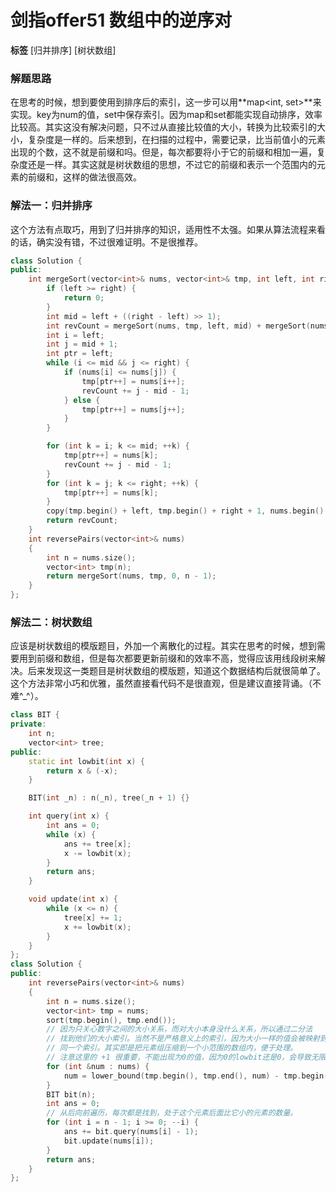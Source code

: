 # 剑指offer51 数组中的逆序对

**标签** [归并排序] [树状数组]

### 解题思路
在思考的时候，想到要使用到排序后的索引，这一步可以用**map<int, set<int>>**来实现。key为num的值，set中保存索引。因为map和set都能实现自动排序，效率比较高。其实这没有解决问题，只不过从直接比较值的大小，转换为比较索引的大小，复杂度是一样的。后来想到，在扫描的过程中，需要记录，比当前值小的元素出现的个数，这不就是前缀和吗。但是，每次都要将小于它的前缀和相加一遍，复杂度还是一样。其实这就是树状数组的思想，不过它的前缀和表示一个范围内的元素的前缀和，这样的做法很高效。

### 解法一：归并排序
这个方法有点取巧，用到了归并排序的知识，适用性不太强。如果从算法流程来看的话，确实没有错，不过很难证明。不是很推荐。

```c++
class Solution {
public:
    int mergeSort(vector<int>& nums, vector<int>& tmp, int left, int right) {
        if (left >= right) {
            return 0;
        }
        int mid = left + ((right - left) >> 1);
        int revCount = mergeSort(nums, tmp, left, mid) + mergeSort(nums, tmp, mid + 1, right);
        int i = left;
        int j = mid + 1;
        int ptr = left;
        while (i <= mid && j <= right) {
            if (nums[i] <= nums[j]) {
                tmp[ptr++] = nums[i++];
                revCount += j - mid - 1;
            } else {
                tmp[ptr++] = nums[j++];
            }
        }

        for (int k = i; k <= mid; ++k) {
            tmp[ptr++] = nums[k];
            revCount += j - mid - 1;
        }
        for (int k = j; k <= right; ++k) {
            tmp[ptr++] = nums[k];
        }
        copy(tmp.begin() + left, tmp.begin() + right + 1, nums.begin() + left);
        return revCount;
    }
    int reversePairs(vector<int>& nums)
    {
        int n = nums.size();
        vector<int> tmp(n);
        return mergeSort(nums, tmp, 0, n - 1);
    }
};
```

### 解法二：树状数组
应该是树状数组的模版题目，外加一个离散化的过程。其实在思考的时候，想到需要用到前缀和数组，但是每次都要更新前缀和的效率不高，觉得应该用线段树来解决。后来发现这一类题目是树状数组的模版题，知道这个数据结构后就很简单了。这个方法非常小巧和优雅，虽然直接看代码不是很直观，但是建议直接背诵。（不难^_^）。
```c++
class BIT {
private:
    int n;
    vector<int> tree;
public:
    static int lowbit(int x) {
        return x & (-x);
    }

    BIT(int _n) : n(_n), tree(_n + 1) {}

    int query(int x) {
        int ans = 0;
        while (x) {
            ans += tree[x];
            x -= lowbit(x);
        }
        return ans;
    }

    void update(int x) {
        while (x <= n) {
            tree[x] += 1;
            x += lowbit(x);
        }
    }
};
class Solution {
public:
    int reversePairs(vector<int>& nums)
    {
        int n = nums.size();
        vector<int> tmp = nums;
        sort(tmp.begin(), tmp.end());
        // 因为只关心数字之间的大小关系，而对大小本身没什么关系，所以通过二分法
        // 找到他们的大小索引。当然不是严格意义上的索引，因为大小一样的值会被映射到
        // 同一个索引。其实即是把元素组压缩到一个小范围的数组内，便于处理。
        // 注意这里的 +1 很重要，不能出现为0的值，因为0的lowbit还是0，会导致无限循环。
        for (int &num : nums) {
            num = lower_bound(tmp.begin(), tmp.end(), num) - tmp.begin() + 1;
        }
        BIT bit(n);
        int ans = 0;
        // 从后向前遍历，每次都是找到，处于这个元素后面比它小的元素的数量。
        for (int i = n - 1; i >= 0; --i) {
            ans += bit.query(nums[i] - 1);
            bit.update(nums[i]);
        }
        return ans;
    }
};
```